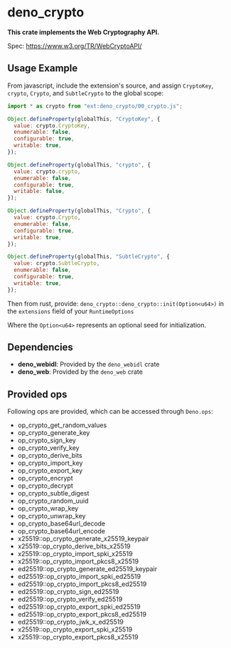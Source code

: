 # deno_crypto

**This crate implements the Web Cryptography API.**

Spec: https://www.w3.org/TR/WebCryptoAPI/

## Usage Example

From javascript, include the extension's source, and assign `CryptoKey`,
`crypto`, `Crypto`, and `SubtleCrypto` to the global scope:

```javascript
import * as crypto from "ext:deno_crypto/00_crypto.js";

Object.defineProperty(globalThis, "CryptoKey", {
  value: crypto.CryptoKey,
  enumerable: false,
  configurable: true,
  writable: true,
});

Object.defineProperty(globalThis, "crypto", {
  value: crypto.crypto,
  enumerable: false,
  configurable: true,
  writable: false,
});

Object.defineProperty(globalThis, "Crypto", {
  value: crypto.Crypto,
  enumerable: false,
  configurable: true,
  writable: true,
});

Object.defineProperty(globalThis, "SubtleCrypto", {
  value: crypto.SubtleCrypto,
  enumerable: false,
  configurable: true,
  writable: true,
});
```

Then from rust, provide: `deno_crypto::deno_crypto::init(Option<u64>)` in the
`extensions` field of your `RuntimeOptions`

Where the `Option<u64>` represents an optional seed for initialization.

## Dependencies

- **deno_webidl**: Provided by the `deno_webidl` crate
- **deno_web**: Provided by the `deno_web` crate

## Provided ops

Following ops are provided, which can be accessed through `Deno.ops`:

- op_crypto_get_random_values
- op_crypto_generate_key
- op_crypto_sign_key
- op_crypto_verify_key
- op_crypto_derive_bits
- op_crypto_import_key
- op_crypto_export_key
- op_crypto_encrypt
- op_crypto_decrypt
- op_crypto_subtle_digest
- op_crypto_random_uuid
- op_crypto_wrap_key
- op_crypto_unwrap_key
- op_crypto_base64url_decode
- op_crypto_base64url_encode
- x25519::op_crypto_generate_x25519_keypair
- x25519::op_crypto_derive_bits_x25519
- x25519::op_crypto_import_spki_x25519
- x25519::op_crypto_import_pkcs8_x25519
- ed25519::op_crypto_generate_ed25519_keypair
- ed25519::op_crypto_import_spki_ed25519
- ed25519::op_crypto_import_pkcs8_ed25519
- ed25519::op_crypto_sign_ed25519
- ed25519::op_crypto_verify_ed25519
- ed25519::op_crypto_export_spki_ed25519
- ed25519::op_crypto_export_pkcs8_ed25519
- ed25519::op_crypto_jwk_x_ed25519
- x25519::op_crypto_export_spki_x25519
- x25519::op_crypto_export_pkcs8_x25519
